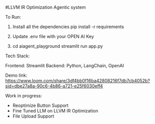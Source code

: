 #LLVM IR Optimization Agentic system

To Run:

1) Install all the dependencies
   pip install -r requirements

2) Update .env file with your OPEN AI Key

3) cd aiagent_playground
   streamlit run app.py

Tech Stack:

Frontend: Streamlit
Backend: Python, LangChain, OpenAI

Demo link: https://www.loom.com/share/3df4bb0f16ba42808216f7db7cb4052b?sid=dbe27a8a-90c6-4b86-a721-e25f6030eff4

Work in progress:
 - Reoptimize Button Support
 - Fine Tuned LLM on LLVM IR Optimization
 - File Upload Support